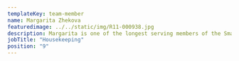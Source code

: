 ```yaml
---
templateKey: team-member
name: Margarita Zhekova
featuredimage: ../../static/img/R11-000938.jpg
description: Margarita is one of the longest serving members of the Smarta Family. Joining the company in its humble beginnings, she has assisted our success with her strength and determination to do a great job. Her passion is your laundry, ensuring that guests have a fresh and clean bed to sleep in! Nothing is too much trouble for Margo!
jobTitle: "Housekeeping"
position: "9"
---
```


